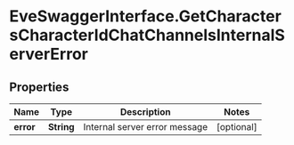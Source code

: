 # EveSwaggerInterface.GetCharactersCharacterIdChatChannelsInternalServerError

## Properties
Name | Type | Description | Notes
------------ | ------------- | ------------- | -------------
**error** | **String** | Internal server error message | [optional] 


